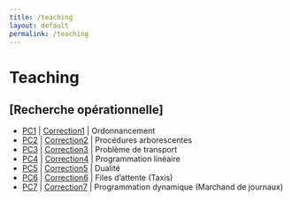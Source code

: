 ```yaml
---
title: /teaching
layout: default
permalink: /teaching
---
```


# Teaching

<h2>[Recherche opérationnelle]</h2>
<ul>
  <li><a href="" target="_blank">PC1</a> | <a href="" target="_blank">Correction1</a> | Ordonnancement</li>
  <li><a href="" target="_blank">PC2</a> | <a href="" target="_blank">Correction2</a> | Procédures arborescentes</li>
  <li><a href="" target="_blank">PC3</a> | <a href="" target="_blank">Correction3</a> | Problème de transport</li>
  <li><a href="" target="_blank">PC4</a> | <a href="" target="_blank">Correction4</a> | Programmation linéaire</li>
  <li><a href="" target="_blank">PC5</a> | <a href="" target="_blank">Correction5</a> | Dualité</li>
  <li><a href="" target="_blank">PC6</a> | <a href="" target="_blank">Correction6</a> | Files d’attente (Taxis)</li>
  <li><a href="" target="_blank">PC7</a> | <a href="" target="_blank">Correction7</a> | Programmation dynamique (Marchand de journaux)</li>
</ul>


